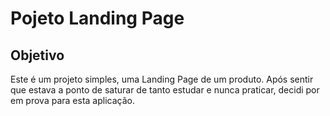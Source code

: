 # **Pojeto Landing Page**

## **Objetivo**

Este é um projeto simples, uma Landing Page de um produto. Após sentir que estava a ponto de saturar de tanto estudar e nunca praticar, decidi por em prova para esta aplicação.
